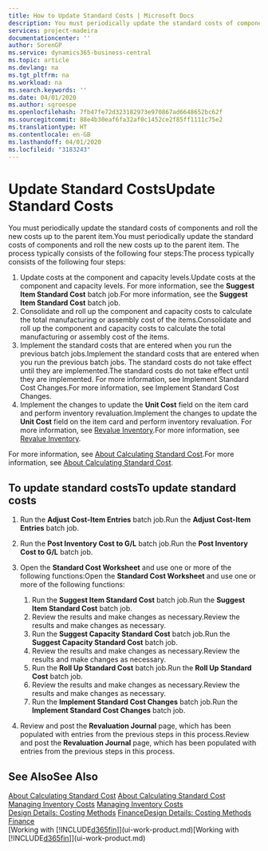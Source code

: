 ```yaml
---
title: How to Update Standard Costs | Microsoft Docs
description: You must periodically update the standard costs of components and roll the new costs up to the parent item.
services: project-madeira
documentationcenter: ''
author: SorenGP
ms.service: dynamics365-business-central
ms.topic: article
ms.devlang: na
ms.tgt_pltfrm: na
ms.workload: na
ms.search.keywords: ''
ms.date: 04/01/2020
ms.author: sgroespe
ms.openlocfilehash: 7fb47fe72d323182973e970867ad6648652bc62f
ms.sourcegitcommit: 88e4b30eaf6fa32af0c1452ce2f85ff1111c75e2
ms.translationtype: HT
ms.contentlocale: en-GB
ms.lasthandoff: 04/01/2020
ms.locfileid: "3183243"
---
```

# <a name="update-standard-costs"></a><span data-ttu-id="3a792-103">Update Standard Costs</span><span class="sxs-lookup"><span data-stu-id="3a792-103">Update Standard Costs</span></span>
<span data-ttu-id="3a792-104">You must periodically update the standard costs of components and roll the new costs up to the parent item.</span><span class="sxs-lookup"><span data-stu-id="3a792-104">You must periodically update the standard costs of components and roll the new costs up to the parent item.</span></span> <span data-ttu-id="3a792-105">The process typically consists of the following four steps:</span><span class="sxs-lookup"><span data-stu-id="3a792-105">The process typically consists of the following four steps:</span></span>  

1.  <span data-ttu-id="3a792-106">Update costs at the component and capacity levels.</span><span class="sxs-lookup"><span data-stu-id="3a792-106">Update costs at the component and capacity levels.</span></span> <span data-ttu-id="3a792-107">For more information, see the **Suggest Item Standard Cost** batch job.</span><span class="sxs-lookup"><span data-stu-id="3a792-107">For more information, see the **Suggest Item Standard Cost** batch job.</span></span>  
2.  <span data-ttu-id="3a792-108">Consolidate and roll up the component and capacity costs to calculate the total manufacturing or assembly cost of the items.</span><span class="sxs-lookup"><span data-stu-id="3a792-108">Consolidate and roll up the component and capacity costs to calculate the total manufacturing or assembly cost of the items.</span></span>  
3.  <span data-ttu-id="3a792-109">Implement the standard costs that are entered when you run the previous batch jobs.</span><span class="sxs-lookup"><span data-stu-id="3a792-109">Implement the standard costs that are entered when you run the previous batch jobs.</span></span> <span data-ttu-id="3a792-110">The standard costs do not take effect until they are implemented.</span><span class="sxs-lookup"><span data-stu-id="3a792-110">The standard costs do not take effect until they are implemented.</span></span> <span data-ttu-id="3a792-111">For more information, see Implement Standard Cost Changes.</span><span class="sxs-lookup"><span data-stu-id="3a792-111">For more information, see Implement Standard Cost Changes.</span></span>  
4.  <span data-ttu-id="3a792-112">Implement the changes to update the **Unit Cost** field on the item card and perform inventory revaluation.</span><span class="sxs-lookup"><span data-stu-id="3a792-112">Implement the changes to update the **Unit Cost** field on the item card and perform inventory revaluation.</span></span> <span data-ttu-id="3a792-113">For more information, see [Revalue Inventory](inventory-how-revalue-inventory.md).</span><span class="sxs-lookup"><span data-stu-id="3a792-113">For more information, see [Revalue Inventory](inventory-how-revalue-inventory.md).</span></span>  

<span data-ttu-id="3a792-114">For more information, see [About Calculating Standard Cost](finance-about-calculating-standard-cost.md).</span><span class="sxs-lookup"><span data-stu-id="3a792-114">For more information, see [About Calculating Standard Cost](finance-about-calculating-standard-cost.md).</span></span>  
## <a name="to-update-standard-costs"></a><span data-ttu-id="3a792-115">To update standard costs</span><span class="sxs-lookup"><span data-stu-id="3a792-115">To update standard costs</span></span>  
1.  <span data-ttu-id="3a792-116">Run the **Adjust Cost-Item Entries** batch job.</span><span class="sxs-lookup"><span data-stu-id="3a792-116">Run the **Adjust Cost-Item Entries** batch job.</span></span>  
2.  <span data-ttu-id="3a792-117">Run the **Post Inventory Cost to G/L** batch job.</span><span class="sxs-lookup"><span data-stu-id="3a792-117">Run the **Post Inventory Cost to G/L** batch job.</span></span>  
3.  <span data-ttu-id="3a792-118">Open the **Standard Cost Worksheet** and use one or more of the following functions:</span><span class="sxs-lookup"><span data-stu-id="3a792-118">Open the **Standard Cost Worksheet** and use one or more of the following functions:</span></span>  

    1.  <span data-ttu-id="3a792-119">Run the **Suggest Item Standard Cost** batch job.</span><span class="sxs-lookup"><span data-stu-id="3a792-119">Run the **Suggest Item Standard Cost** batch job.</span></span>  
    2.  <span data-ttu-id="3a792-120">Review the results and make changes as necessary.</span><span class="sxs-lookup"><span data-stu-id="3a792-120">Review the results and make changes as necessary.</span></span>  
    3.  <span data-ttu-id="3a792-121">Run the **Suggest Capacity Standard Cost** batch job.</span><span class="sxs-lookup"><span data-stu-id="3a792-121">Run the **Suggest Capacity Standard Cost** batch job.</span></span>  
    4.  <span data-ttu-id="3a792-122">Review the results and make changes as necessary.</span><span class="sxs-lookup"><span data-stu-id="3a792-122">Review the results and make changes as necessary.</span></span>
    5. <span data-ttu-id="3a792-123">Run the **Roll Up Standard Cost** batch job.</span><span class="sxs-lookup"><span data-stu-id="3a792-123">Run the **Roll Up Standard Cost** batch job.</span></span>
    6.  <span data-ttu-id="3a792-124">Review the results and make changes as necessary.</span><span class="sxs-lookup"><span data-stu-id="3a792-124">Review the results and make changes as necessary.</span></span>
    7.  <span data-ttu-id="3a792-125">Run the **Implement Standard Cost Changes** batch job.</span><span class="sxs-lookup"><span data-stu-id="3a792-125">Run the **Implement Standard Cost Changes** batch job.</span></span>  
4.  <span data-ttu-id="3a792-126">Review and post the **Revaluation Journal** page, which has been populated with entries from the previous steps in this process.</span><span class="sxs-lookup"><span data-stu-id="3a792-126">Review and post the **Revaluation Journal** page, which has been populated with entries from the previous steps in this process.</span></span>  

## <a name="see-also"></a><span data-ttu-id="3a792-127">See Also</span><span class="sxs-lookup"><span data-stu-id="3a792-127">See Also</span></span>  
 <span data-ttu-id="3a792-128">[About Calculating Standard Cost](finance-about-calculating-standard-cost.md) </span><span class="sxs-lookup"><span data-stu-id="3a792-128">[About Calculating Standard Cost](finance-about-calculating-standard-cost.md) </span></span>  
 <span data-ttu-id="3a792-129">[Managing Inventory Costs](finance-manage-inventory-costs.md) </span><span class="sxs-lookup"><span data-stu-id="3a792-129">[Managing Inventory Costs](finance-manage-inventory-costs.md) </span></span>  
 <span data-ttu-id="3a792-130">[Design Details: Costing Methods](design-details-costing-methods.md) [Finance](finance.md)</span><span class="sxs-lookup"><span data-stu-id="3a792-130">[Design Details: Costing Methods](design-details-costing-methods.md) [Finance](finance.md)</span></span>  
 <span data-ttu-id="3a792-131">[Working with [!INCLUDE[d365fin](includes/d365fin_md.md)]](ui-work-product.md)</span><span class="sxs-lookup"><span data-stu-id="3a792-131">[Working with [!INCLUDE[d365fin](includes/d365fin_md.md)]](ui-work-product.md)</span></span>  
